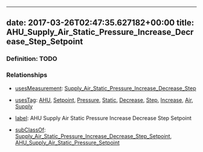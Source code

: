 
---
date: 2017-03-26T02:47:35.627182+00:00
title: AHU_Supply_Air_Static_Pressure_Increase_Decrease_Step_Setpoint
---
### Definition: TODO

### Relationships

* [usesMeasurement](https://brickschema.org/schema/1.0/BrickFrame#usesMeasurement): [Supply_Air_Static_Pressure_Increase_Decrease_Step](https://brickschema.org/schema/1.0/Brick#Supply_Air_Static_Pressure_Increase_Decrease_Step)

* [usesTag](https://brickschema.org/schema/1.0/BrickFrame#usesTag): [AHU](https://brickschema.org/schema/1.0/BrickTag#AHU), [Setpoint](https://brickschema.org/schema/1.0/BrickTag#Setpoint), [Pressure](https://brickschema.org/schema/1.0/BrickTag#Pressure), [Static](https://brickschema.org/schema/1.0/BrickTag#Static), [Decrease](https://brickschema.org/schema/1.0/BrickTag#Decrease), [Step](https://brickschema.org/schema/1.0/BrickTag#Step), [Increase](https://brickschema.org/schema/1.0/BrickTag#Increase), [Air](https://brickschema.org/schema/1.0/BrickTag#Air), [Supply](https://brickschema.org/schema/1.0/BrickTag#Supply)

* [label](http://www.w3.org/2000/01/rdf-schema#label): AHU Supply Air Static Pressure Increase Decrease Step Setpoint

* [subClassOf](http://www.w3.org/2000/01/rdf-schema#subClassOf): [Supply_Air_Static_Pressure_Increase_Decrease_Step_Setpoint](https://brickschema.org/schema/1.0/Brick#Supply_Air_Static_Pressure_Increase_Decrease_Step_Setpoint), [AHU_Supply_Air_Static_Pressure_Setpoint](https://brickschema.org/schema/1.0/Brick#AHU_Supply_Air_Static_Pressure_Setpoint)
